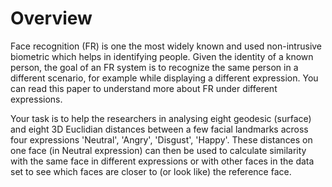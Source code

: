 # Overview

Face recognition (FR) is one the most widely known and used non-intrusive biometric which helps in identifying people. Given the identity of a known person, the goal of an FR system is to recognize the same person in a different scenario, for example while displaying a different expression. You can read this paper to understand more about FR under different expressions.

Your task is to help the researchers in analysing eight geodesic (surface) and eight 3D Euclidian distances between a few facial landmarks across four expressions 'Neutral', 'Angry', 'Disgust', 'Happy'. These distances on one face (in Neutral expression) can then be used to calculate similarity with the same face in different expressions or with other faces in the data set to see which faces are closer to (or look like) the reference face. 
